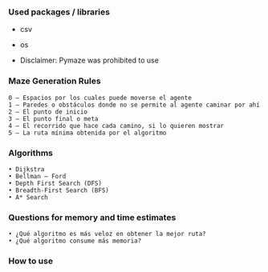 ### Used packages / libraries

- csv
- os

- Disclaimer: Pymaze was prohibited to use

### Maze Generation Rules

    0 – Espacios por los cuales puede moverse el agente
    1 – Paredes o obstáculos donde no se permite al agente caminar por ahí
    2 – El punto de inicio
    3 – El punto final o meta
    4 – El recorrido que hace cada camino, si lo quieren mostrar
    5 – La ruta mínima obtenida por el algoritmo

### Algorithms

    • Dijkstra
    • Bellman – Ford
    • Depth First Search (DFS)
    • Breadth-First Search (BFS)
    • A* Search

### Questions for memory and time estimates

    • ¿Qué algoritmo es más veloz en obtener la mejor ruta?
    • ¿Qué algoritmo consume más memoria?

### How to use

